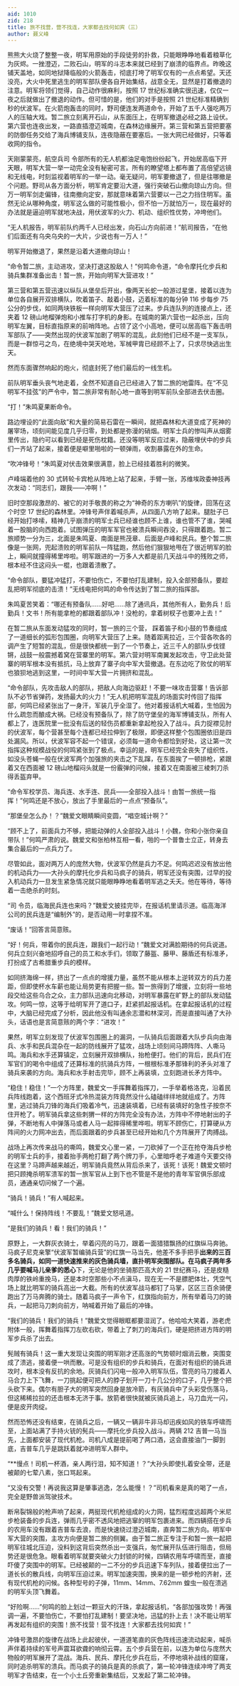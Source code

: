 ```yaml
---
aid: 1010
zid: 218
title: 旅不找营，营不找连，大家都去找何如宾（三）
author: 聂义峰
---
```


熊熊大火烧了整整一夜，明军用原始的手段徒劳的扑救，只能眼睁睁地看着粮草化为灰烬。一挫澄迈，二败石山，明军的斗志本来就已经到了崩溃的临界点。昨晚这铺天盖地，如同地狱降临般的火箭轰击，彻底打垮了明军仅有的一点点希望。天还没亮，大火中死里逃生的明军部队便各自开始集结，战意全无，显然是打着撤退的注意。明军将领们觉得，自己动作很麻利，按照 17 世纪标准确实很迅速，仅仅一夜之后就做出了撤退的动作。但可惜的是，他们的对手是按照 21 世纪标准精确到秒的伏波军。在火箭炮轰击的同时，野司便连发两道命令，开始了五千人强吃两万人的压轴大戏。暂二旅立刻离开石山，从东面压上，在明军撤退必经之路上设伏。第六营也连夜出发，一路直插澄迈城南，在森林边缘展开。第三营和第五营把要塞的防御任务交给了海兵博铺支队，连夜隐蔽在要塞后。一张大网已经做好，只等着收网的指令。

天刚蒙蒙亮，航空兵司 令部所有的无人机都油足电饱纷纷起飞，开始居高临下开天眼，明军大营一举一动完全没有秘密可言。所有的瞭望塔上都布置了高倍望远镜和无线电，时刻监视着明军的一举一动。毫无疑问，明军要撤退了，但是往哪撤是个问题。野司从各方面分析，明军肯定要沿大道，强行突破石山撤向琼山方向。但万一明军剑走偏锋，往南撤向定安，那就意味着第六营要以一己之力挡住明军。虽然无论从哪种角度，明军这么做的可能性极小，但不怕一万就怕万一，现在最好的办法就是逼迫明军就地决战，用伏波军的火力、机动、组织性优势，冲垮他们。

“无人机报告，明军前队约两千人已经出发，向石山方向前进！”航司报告，“在他们后面还有乌央乌央的一大片，少说也有一万人！”

明军开始撤退了，果然是沿着大道撤向琼山！

“命令暂二旅，主动进攻，坚决打退这股敌人！”何鸣命令道，“命令摩托化步兵和骑兵集群准备出击！暂一旅，开始向明军大营进攻！”

第三营和第五营迅速以纵队从堡垒后开出，像两天长蛇一般游过星堡，接着以连为单位各自展开双排横队，吹着笛子、敲着小鼓，迈着标准的每分钟 116 步每步 75 公分的步伐，如同两块铁板一样向明军大营压了过来。步兵连队列的连接点上，还夹着 12 磅山地榴弹炮和小推车打字机的身影。在城南的第六营也一起杀出，压向明军左翼，目标直指原来的前哨阵地。占领了这个小高地，便可以居高临下轰击明军部队了——突然出现的伏波军加剧了明军的混乱，此刻他们已经不是一支军队，而是一群惊弓之鸟，在绝境中哭天呛地，军械甲胄已经顾不上了，只求尽快逃出生天。

然而东面骤然响起的炮火，彻底封死了他们最后的一线生机。

前队明军垂头丧气地走着，全然不知道自己已经进入了暂二旅的地雷阵。在“不见明军不挂弦”的严令中，暂二旅非常有耐心地一直等到明军前队全部进去伏击圈。

“打！”朱鸣夏果断命令。

路边埋设的“此面向敌”和大量的简易石雷在一瞬间，就把森林和大道变成了死神的屠宰场，顷刻间能见度几乎归零，到处都是弥漫的硝烟。明军士兵的惨叫声从烟雾里传出，隐约可以看到已经是死伤枕籍。还没等明军反应过来，隐蔽埋伏中的步兵们一齐站了起来，接着便是噼里啪啦的一顿弹雨，收割暴露在外的生命。

“吹冲锋号！”朱鸣夏对伏击效果很满意，脸上已经挂着胜利的微笑。

卢峰端着他的 30 式转轮卡宾枪从阵地上站了起来，手臂一张，苏维埃政委神技再次发动：“同志们，跟我——冲啊！”

旧时空那段激昂的、被它的对手敬畏的称之为“神奇的东方喇叭”的旋律，回荡在这个时空 17 世纪的森林里。冲锋号声伴着喊杀声，从四面八方响了起来。腿肚子已经开始打哆嗦，精神几乎崩溃的明军士兵已经谁也顾不上谁，谁也管不了谁，哭喊着一股脑的向西跑着。试图弹压的明军军官也被溃兵瞬间吞没，只得跟着跑。暂二旅顺势一分为三，北面是朱鸣夏、南面是熊茂章、后面是卢峰和民兵。整个暂二旅像是一张网，兜起溃败的明军前队一阵猛跑，然后他们狠狠地甩在了很近明军的脸上，瞬间就撞得稀里哗啦。明军跟进的一万多人大都是前几天战斗中的残败之师，根本经不住这闷头一棍，也跟着溃散了。

“命令部队，要猛冲猛打，不要怕伤亡，不要怕打乱建制，投入全部预备队，要趁乱把明军彻底的击溃！”无线电把何鸣的命令传达到了暂二旅的指挥部。

朱鸣夏苦笑着：“哪还有预备队……好吧……除了通讯兵，其他所有人，勤务兵！后勤兵！文书！所有能拿枪的都跟着部队冲！没枪的，拿着树杈子也要冲上去！”

在暂二旅从东面发动猛攻的同时，暂一旅的三个营， 踩着笛子和小鼓的节奏组成了一道细长的弧形包围圈，向明军大营压了上来。随着距离拉近，三个营各吹各的调产生了短暂的混乱，但是很快都统一到了一个节奏上，近三千人的部队步伐铿锵，战鼓一般震撼着窝在营寨里的明军。第六营对明军南翼发起攻击，守卫此处营寨的明军根本没有抵抗，马上放弃了寨子向中军大营撤退。在东边吃了败仗的明军也狼狈地逃到这里，一时间中军大营一片拥挤和混乱。

“命令部队，先攻击敌人的部队，把敌人向海边驱赶！不要一味攻击营寨！告诉部队不必节省弹药，发扬最大的火力！”无人机把明军混乱的场面实时传回了指挥部，何鸣已经紧张出了一身汗，军装几乎全湿了。他对着报话机大喊着，生怕因为什么疏忽而酿成大祸。已经没有预备队了，除了防守堡垒的海军博铺支队，所有人都上了，连医院里一批没有后送的轻伤员都重新拿起枪投入了战斗。兵力捉襟见肘的伏波军，每个营甚至每个连都已经拉伸到了极限，即便这样整个包围圈依旧是四处漏风。所以，伏波军容不起一个错误，必须每一道命令都恰到好处，这让第一次指挥这种规模战役的何鸣紧张到了极点。幸运的是，明军已经完全丧失了组织性，如没头苍蝇一般在伏波军两个加强旅的夹击之下乱蹿，在东面挨了一顿排枪，紧跟着又在西面被 12 磅山地榴闷头就是一份霰弹的问候，接着又在南面被三棱刺刀杀得丢盔弃甲。

“命令军校学员、海兵连、水手连、民兵——全部投入战斗！由暂一旅统一指挥！”何鸣还是不放心，放出了手里最后的一点点“预备队”。

“那堡垒怎么办！？”魏爱文眼睛瞬间变圆，“唱空城计啊？”

“顾不上了，前面兵力不够，把能动弹的人全部投入战斗！小魏，你和小张你亲自带队！”何鸣严肃的说。魏爱文和张柏林互相一看，啪的一个普鲁士立正，转身去集合最后的一点兵力了。

尽管如此，面对两万人的庞然大物，伏波军仍然是兵力不足。何鸣迟迟没有放出他的机动兵力——大孙头的摩托化步兵和马疯子的骑兵，明军还没有突围，过早的投入机动兵力一旦发生紧急情况就只能眼睁睁地看着明军逃之夭夭。他在等待，等待着一击绝杀的时刻。

“司 令员，临海民兵连也来吗？”魏爱文披挂完毕，在报话机里请示道。临高海洋公司的民兵连是“编制外”的，是否动用一时拿捏不准。

“废话！”回答言简意赅。

“好！何兵，带着你的民兵连，跟我们一起行动！”魏爱文对满脸期待的何兵说道。何兵立刻兴奋地招呼自己的员工和水手们，领取了藤盔、藤甲、藤盾还有标准矛，打扮成了古希腊重步兵的模样。

如同挤海绵一样，挤出了一点点的增援力量，虽然不能从根本上逆转双方的兵力差距，但即使杯水车薪也能让局势更有把握一些。暂一旅得到了增援，立刻将一些地段交给这些乌合之众，主力部队迅速向北移动，对明军暴露在旷野上的部队发动猛攻。何鸣一惊，这等于给明军开了道口子，赶紧抓起报话机。在拿起报话机的过程中，大脑已经完成了分析，因此他没有叫通余志潜和林深河，而是直接叫通了大孙头，话语也是言简意赅的两个字：“进攻！”

果然，明军立刻发现了伏波军包围圈上的漏洞，一队骑兵后面跟着大队步兵向由海兵、水手和民兵混杂在一起的防线展开了猛攻，战场上顷刻间马蹄阵阵、人嘶马鸣。海兵和水手还算镇定，立刻展开双排横队，抬枪便打。他们的背后，民兵们在军官们的喝令中组成了还算标准的抗骑兵方阵，一根根标准矛那锋利的矛头对准了骑兵来袭的方向。海兵和水手射击完毕，顾不上再装填，立刻跑进长矛方阵中。

“稳住！稳住！”一个方阵里，魏爱文一手挥舞着指挥刀，一手举着格洛克，沿着民兵阵线跑着，这个西班牙式冷热混装方阵竟然没什么磕磕绊绊地就组成了。方阵里，逃过骑兵刀锋的海兵们吸着冷气，迅速装填着，已经有装填好的急性子按奈不住开枪了。明军骑兵拿这些刺猬一样的方阵完全没有办法，方阵中不停地射出的子弹，不断地有人中弹落马或者人马一起摔得稀里哗啦。明军不顾伤亡，打算硬从方阵间的火力网冲出去，而后面跟着的步兵甚至已经开始和几个方阵展开了肉搏战。

战场上再次传来战马的嘶鸣，魏爱文心里一紧，一刀砍掉了一个正在抢夺海兵步枪的明军士兵的手，接着抬手两枪打翻了两个牌刀手，心里暗呼老子难道今天要交待在这里？马蹄声越来越近，明军骑兵竟然从背后杀来了，该死！该死！魏爱文顿时把只顾掩杀明军溃军的暂一旅军官从上到下也不管是不是他的青年军官俱乐部成员，通通亲切问候了一个遍。

“骑兵！骑兵！”有人喊起来。

“喊什么！保持阵线！不要乱！”魏爱文怒吼道。

“是我们的骑兵！看！我们的骑兵！”

原野上，一大群灰衣骑士，举着闪亮的马刀，跟着一面猎猎飘扬的红旗纵马奔驰。马疯子尼克亲擎“伏波军暂编骑兵营”的红旗一马当先，他差不多手把手**出来的三百多名骑兵，如同一道快速推来的灰色骑兵墙，直扑明军突围部队。在马疯子两年多几乎要喊马儿亲爹的悉心**下，无论是他的坐骑那匹高大的 21 世纪赛马，还是皮糙肉厚的铁岭重挽马，还是本时空那些小不点滇马，现在无一不是膘肥体壮，凭空气场上就比明军的骑兵高出一大截。所有的伏波军战马都钉了马掌，区区三百余骑便跑出了万马奔腾的骑士。随着马疯子一声令下，红旗指向前方，所有举着马刀的骑兵，一起把马刀刺向前方，呐喊着开始了最后的冲锋。

“我们的骑兵！我们的骑兵！”魏爱文觉得眼眶都要湿润了。他哈哈大笑着，游老虎附体一般，挥舞着指挥刀左砍右砍，带着上了刺刀的海兵们，硬是把挤进方阵的明军步兵杀了出去。

髡贼有骑兵！这一重大发现让突围的明军刚才还高涨的气势顿时烟消云散，突围变成了溃逃，接着便一哄而散。可是没有组织的步兵和骑兵，在面对有组织的骑兵进攻时，根本没有反抗的余地。灰骑兵们闪电一般冲入明军队伍，雪亮的马刀接着人马合力上下飞舞，一刀挑起便可把人的脖子划开一刀十几公分的口子，几乎整个把头砍下来。偶尔有胆子大的明军突然回身是放冷箭，有灰骑兵中了头彩受伤落马，但这稀稀拉拉的还击根本无济于事。放箭者很快就被灰骑兵追上，马刀血光一闪，便是皮开肉绽。

然而恐怖还没有结束，在骑兵之后，一辆又一辆非牛非马却迅疾如风的铁车呼啸而至，上面站满了手持火铳的髡兵——摩托化步兵投入战斗。两辆 212 吉普一马当先，上面都安装了现代机枪。司机八成是提前喝了两口酒，这会直接油门一脚到底，吉普车几乎是跳跃着就冲进明军人群中。

“\*\*慢点！司机一杯酒，亲人两行泪，知不知道！？”大孙头即使扎着安全带，还是被颠的七荤八素，张口骂起来。

“又没有交警！再说我这算是肇事逃逸，怎么能慢！？”司机看来是真的喝了一点，完全是野兽派驾驶技术。

断帛裂锦般的枪声响了起来，两挺现代机枪组成的火力网，猛烈程度远超两个米尼步枪装备的步兵连，弹雨几乎密不透风地把逃窜的明军包裹进来。而四辆搭在步兵的农用车没有跟着吉普车去浪，而是快速绕过澄迈城南，直奔暂二旅方向。明军中军大营的突围，主攻方向便是暂二旅的侧翼。由于暂二旅正专注于和暂一旅一起把明军往城北压迫，没料到这背后突然杀出一支强兵，匆忙展开队伍进行阻击，但局势还是很危急。眼看着明军就要突破火力封锁的时候，四辆农用车呼啸而至，直接吓傻了突围中的明军。已经被颠的一二不分的步兵迅速下车列队，接着便拉出了一道长长的散兵线，向明军压迫过来。明军加速突围，换来的是一顿步枪的齐射，还有现代机枪的问候。各种型号的子弹，11mm、14mm、7.62mm 蝗虫一般在溃逃的明军头顶飞舞着。

“好险啊……”何鸣的脸上划过一颗豆大的汗珠，拿起报话机，“各部加强攻势！再强调一遍，不要怕伤亡，不要怕打乱建制！要坚决地，迅猛的扑上去！决不能让明军再发起有组织的突围！旅不找营！营不找连！大家都去找何如宾！”

冲锋号激昂的旋律在战场上此起彼伏，一道道笔直的灰色阵线迅速流动起来，喊杀声伴着持续的军号声震耳欲聋的响彻云霄。五个步兵营在前，以连为单位与庞然大物般的明军展开了混战。海兵、民兵、摩托化步兵在后，不停地填补战线的窟窿，同时追杀明军的溃兵。而马疯子的骑兵是真的杀疯了，第一轮冲锋连续冲垮了两支明军才告结束，在一个小土丘旁重新集结后，又发起了第二轮冲锋。
